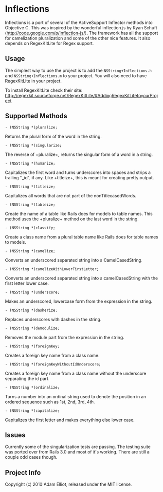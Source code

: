 # Inflections

Inflections is a port of several of the ActiveSupport Inflector methods into Objective C. This was inspired by the wonderful inflection.js by Ryan Schuft (<http://code.google.com/p/inflection-js/>). The framework has all the support for camelization pluralization and some of the other nice features. It also depends on RegexKitLite for Regex support.

## Usage

The simplest way to use the project is to add the `NSString+Inflections.h` and `NSString+Inflections.m` to your project. You will also need to have RegexKitLite in your project.

To install RegexKitLite check their site: <http://regexkit.sourceforge.net/RegexKitLite/#AddingRegexKitLitetoyourProject>

## Supported Methods

`- (NSString *)pluralize;`

Returns the plural form of the word in the string.

`- (NSString *)singularize;`

The reverse of +pluralize+, returns the singular form of a word in a string.

`- (NSString *)humanize;`

Capitalizes the first word and turns underscores into spaces and strips a trailing "_id", if any. Like +titleize+, this is meant for creating pretty output.
 
`- (NSString *)titleize;`

Capitalizes all words that are not part of the nonTitlecasedWords.

`- (NSString *)tableize;`

Create the name of a table like Rails does for models to table names. This method uses the +pluralize+ method on the last word in the string.

`- (NSString *)classify;`

Create a class name from a plural table name like Rails does for table names to models.

`- (NSString *)camelize;`

Converts an underscored separated string into a CamelCasedString.

`- (NSString *)camelizeWithLowerFirstLetter;`

Converts an underscored separated string into a camelCasedString with the first letter lower case.

`- (NSString *)underscore;`

Makes an underscored, lowercase form from the expression in the string.

`- (NSString *)dasherize;`

Replaces underscores with dashes in the string.

`- (NSString *)demodulize;`

Removes the module part from the expression in the string.

`- (NSString *)foreignKey;`

Creates a foreign key name from a class name.

`- (NSString *)foreignKeyWithoutIdUnderscore;`

Creates a foreign key name from a class name without the underscore  separating the id part.
  
`- (NSString *)ordinalize;`

Turns a number into an ordinal string used to denote the position in an ordered sequence such as 1st, 2nd, 3rd, 4th.

`- (NSString *)capitalize;`

Capitalizes the first letter and makes everything else lower case.

## Issues

Currently some of the singularization tests are passing. The testing suite was ported over from Rails 3.0 and most of it's working. There are still a couple odd cases though.

## Project Info

Copyright (c) 2010 Adam Elliot, released under the MIT license.


